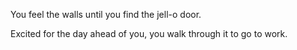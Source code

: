 You feel the walls until you find the jell-o door.

Excited for the day ahead of you, you walk through it to go to work.